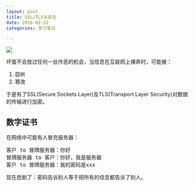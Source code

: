 ```yaml
---
layout: post
title: SSL/TLS与安全
date: 2016-02-22
categories: 学习笔记

---
```


![](http://7xiz10.com1.z0.glb.clouddn.com/SSL-2.jpg)

坏蛋不会放过任何一丝作恶的机会，当信息在互联网上裸奔时，可能被：

1. 窃听
2. 篡改

于是有了SSL(Secure Sockets Layer)及TLS(Transport Layer Security)对数据的传输进行加密。

## 数字证书

在网络中可能有人冒充服务器：

<pre class="prettyprint">
客户 to 冒牌服务器：你好
冒牌服务器 to 客户：你好，我是服务器
客户 to 冒牌服务器：我的密码是xxx  
</pre>

现在悲剧了：密码告诉别人等于把所有的信息都告诉了别人。

















